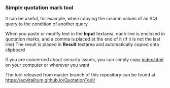### Simple quotation mark tool

It can be useful, for example, when copying the column values of an SQL query to the condition of another query

When you paste or modify text in the **Input** textarea, each line is enclosed in quotation marks, and a comma is placed at the end of it (if it is not the last line)
The result is placed in **Result** textarea and automatically copied onto clipboard

If you are concerned about security issues, you can simply copy [index.html](https://github.com/Advitalitum/QuotationTool/blob/main/index.html) on your computer or wherever you want

The tool released from master branch of this repository can be found at https://advitalitum.github.io/QuotationTool/
